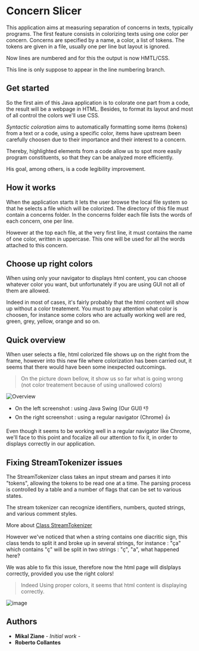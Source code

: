 # Concern Slicer

This application aims at measuring separation of concerns in texts, typically programs.
The first feature consists in colorizing texts using one color per concern.
Concerns are specified by a name, a color, a list of tokens.
The tokens are given in a file, usually one per line but layout is ignored.

Now lines are numbered and for this the output is now HMTL/CSS.

This line is only suppose to appear in the line numbering branch.

## Get started

So the first aim of this Java application is to colorate one part from a code, the result will be  a webpage in HTML.
Besides, to format its layout and most of all control the colors we'll use CSS.

*Syntactic coloration* aims to automatically formatting some items (tokens) from a text or a code, 
using a specific color, items have upstream been carefully choosen due to their importance 
and their interest to a concern.    

Thereby, highlighted elements from a code allow us to spot more easily program constituents, 
so that they can be analyzed more efficiently.

His goal, among others,  is a code  legibility improvement.


## How it works

When the application starts it lets the user browse the local file system so that he selects a file which will be colorized.
The directory of this file must contain a concerns folder.
In the concerns folder each file lists the words of each concern, one per line. 

However at the top each file, at the very first line, it must contains the name of one color, written in uppercase. This one will be used for all the words attached to this concern.

## Choose up right colors

When using only your navigator to displays html content, you can choose whatever color you want, but unfortunately if you are using GUI not all of them are allowed.

Indeed in most of cases, it's fairly probably that the html content will show up without a color treatement. You must to pay attention what color is choosen, for instance some colors who are actually working well are red, green, grey, yellow, orange and so on. 


## Quick overview

When user selects a file, html colorized file shows up on the right from the frame, however
into this new file where colorization has been carried out, it seems that there would have been some
inexpected outcomings.

>On the picture down bellow, it show us so far what is going wrong (not color treatement because of using unallowed colors)
 
![Overview](https://user-images.githubusercontent.com/56639090/83023498-48963f00-a02d-11ea-9e7f-b1297ad37b0f.png)

- On the left screenshot : using Java Swing (Our GUI) :thumbsdown:                                
- On the right screenshot : using a regular navigator (Chrome) :thumbsup: 

Even though it seems to be working well in a regular navigator like Chrome, we'll face to this point
and focalize all our attention to fix it, in order to displays correctly in our application.

## Fixing StreamTokenizer issues

The StreamTokenizer class takes an input stream and parses it into "tokens", allowing the tokens to be read one at a time. The parsing process is controlled by a table and a number of flags that can be set to various states. 

The stream tokenizer can recognize identifiers, numbers, quoted strings, and various comment styles.

More about  [Class StreamTokenizer](https://docs.oracle.com/javase/7/docs/api/java/io/StreamTokenizer.html) 

However we've noticed that when a string contains one diacritic sign, this class tends to split it and broke up in several strings, for instance : "ça" which contains "ç" will be split in two strings : "ç", "a", what happened here? 

We was able to fix this issue, therefore now the html page will dislplays correctly, 
provided you use the right colors! 

>Indeed Using proper colors, it seems that html content is displaying correctly.

![image](https://user-images.githubusercontent.com/56639090/84497310-d3726d00-acae-11ea-9991-241f0f8e77a6.png)

## Authors 
- __Mikal Ziane__ - *Initial work* -
- __Roberto Collantes__
